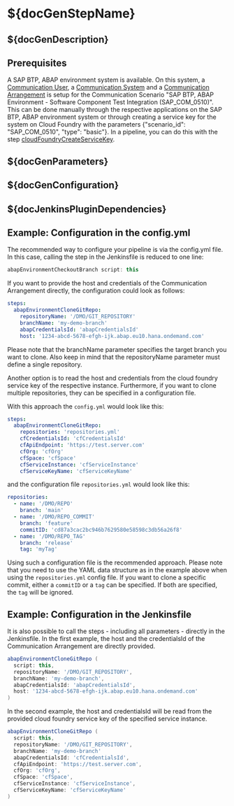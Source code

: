 # ${docGenStepName}

## ${docGenDescription}

## Prerequisites

A SAP BTP, ABAP environment system is available.
On this system, a [Communication User](https://help.sap.com/viewer/65de2977205c403bbc107264b8eccf4b/Cloud/en-US/0377adea0401467f939827242c1f4014.html), a [Communication System](https://help.sap.com/viewer/65de2977205c403bbc107264b8eccf4b/Cloud/en-US/1bfe32ae08074b7186e375ab425fb114.html) and a [Communication Arrangement](https://help.sap.com/viewer/65de2977205c403bbc107264b8eccf4b/Cloud/en-US/a0771f6765f54e1c8193ad8582a32edb.html) is setup for the Communication Scenario "SAP BTP, ABAP Environment - Software Component Test Integration (SAP_COM_0510)". This can be done manually through the respective applications on the SAP BTP, ABAP environment system or through creating a service key for the system on Cloud Foundry with the parameters {"scenario_id": "SAP_COM_0510", "type": "basic"}. In a pipeline, you can do this with the step [cloudFoundryCreateServiceKey](https://sap.github.io/jenkins-library/steps/cloudFoundryCreateServiceKey/).

## ${docGenParameters}

## ${docGenConfiguration}

## ${docJenkinsPluginDependencies}

## Example: Configuration in the config.yml

The recommended way to configure your pipeline is via the config.yml file. In this case, calling the step in the Jenkinsfile is reduced to one line:

```groovy
abapEnvironmentCheckoutBranch script: this
```

If you want to provide the host and credentials of the Communication Arrangement directly, the configuration could look as follows:

```yaml
steps:
  abapEnvironmentCloneGitRepo:
    repositoryName: '/DMO/GIT_REPOSITORY'
    branchName: 'my-demo-branch'
    abapCredentialsId: 'abapCredentialsId'
    host: '1234-abcd-5678-efgh-ijk.abap.eu10.hana.ondemand.com'
```

Please note that the branchName parameter specifies the target branch you want to clone. Also keep in mind that the repositoryName parameter must define a single repository.

Another option is to read the host and credentials from the cloud foundry service key of the respective instance. Furthermore, if you want to clone multiple repositories, they can be specified in a configuration file.

With this approach the `config.yml` would look like this:

```yaml
steps:
  abapEnvironmentCloneGitRepo:
    repositories: 'repositories.yml'
    cfCredentialsId: 'cfCredentialsId'
    cfApiEndpoint: 'https://test.server.com'
    cfOrg: 'cfOrg'
    cfSpace: 'cfSpace'
    cfServiceInstance: 'cfServiceInstance'
    cfServiceKeyName: 'cfServiceKeyName'
```

and the configuration file `repositories.yml` would look like this:

```yaml
repositories:
  - name: '/DMO/REPO'
    branch: 'main'
  - name: '/DMO/REPO_COMMIT'
    branch: 'feature'
    commitID: 'cd87a3cac2bc946b7629580e58598c3db56a26f8'
  - name: '/DMO/REPO_TAG'
    branch: 'release'
    tag: 'myTag'
```

Using such a configuration file is the recommended approach. Please note that you need to use the YAML data structure as in the example above when using the `repositories.yml` config file.
If you want to clone a specific commit, either a `commitID` or a `tag` can be specified. If both are specified, the `tag` will be ignored.

## Example: Configuration in the Jenkinsfile

It is also possible to call the steps - including all parameters - directly in the Jenkinsfile.
In the first example, the host and the credentialsId of the Communication Arrangement are directly provided.

```groovy
abapEnvironmentCloneGitRepo (
  script: this,
  repositoryName: '/DMO/GIT_REPOSITORY',
  branchName: 'my-demo-branch',
  abapCredentialsId: 'abapCredentialsId',
  host: '1234-abcd-5678-efgh-ijk.abap.eu10.hana.ondemand.com'
)
```

In the second example, the host and credentialsId will be read from the provided cloud foundry service key of the specified service instance.

```groovy
abapEnvironmentCloneGitRepo (
  script: this,
  repositoryName: '/DMO/GIT_REPOSITORY',
  branchName: 'my-demo-branch'
  abapCredentialsId: 'cfCredentialsId',
  cfApiEndpoint: 'https://test.server.com',
  cfOrg: 'cfOrg',
  cfSpace: 'cfSpace',
  cfServiceInstance: 'cfServiceInstance',
  cfServiceKeyName: 'cfServiceKeyName'
)
```
